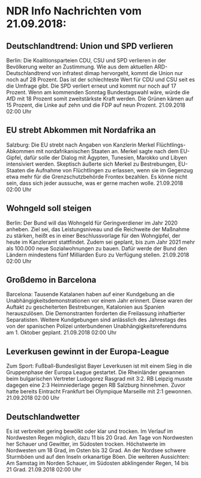 # NDR Info Nachrichten vom 21.09.2018:


## Deutschlandtrend: Union und SPD verlieren
Berlin: Die Koalitionsparteien CDU, CSU und SPD verlieren in der Bevölkerung weiter an Zustimmung. Wie aus dem aktuellen ARD-Deutschlandtrend von infratest dimap hervorgeht, kommt die Union nur noch auf 28 Prozent. Das ist der schlechteste Wert für CDU und CSU seit es die Umfrage gibt. Die SPD verliert erneut und kommt nur noch auf 17 Prozent. Wenn am kommenden Sonntag Bundestagswahl wäre, würde die AfD mit 18 Prozent somit zweitstärkste Kraft werden. Die Grünen kämen auf 15 Prozent, die Linke auf zehn und die FDP auf neun Prozent. 21.09.2018 02:00 Uhr 

## EU strebt Abkommen mit Nordafrika an
Salzburg: Die EU strebt nach Angaben von Kanzlerin Merkel Flüchtlings-Abkommen mit nordafrikanischen Staaten an. Merkel sagte nach dem EU-Gipfel, dafür solle der Dialog mit Ägypten, Tunesien, Marokko und Libyen intensiviert werden. Skeptisch äußerte sich Merkel zu Bestrebungen, EU-Staaten die Aufnahme von Flüchtlingen zu erlassen, wenn sie im Gegenzug etwa mehr für die Grenzschutzbehörde Frontex bezahlen. Es könne nicht sein, dass sich jeder aussuche, was er gerne machen wolle. 21.09.2018 02:00 Uhr 

## Wohngeld soll steigen
Berlin: Der Bund will das Wohngeld für Geringverdiener im Jahr 2020 anheben. Ziel sei, das Leistungsniveau und die Reichweite der Maßnahme zu stärken, heißt es in einer Beschlussvorlage für den Wohngipfel, der heute im Kanzleramt stattfindet. Zudem sei geplant, bis zum Jahr 2021 mehr als 100.000 neue Sozialwohnungen zu bauen. Dafür werde der Bund den Ländern mindestens fünf Milliarden Euro zu Verfügung stellen. 21.09.2018 02:00 Uhr 

## Großdemo in Barcelona
Barcelona:		Tausende Katalanen haben auf einer Kundgebung an die Unabhängigkeitsdemonstrationen vor einem Jahr erinnert. Diese waren der Auftakt zu gescheiterten Bestrebungen, Katalonien aus Spanien herauszulösen. Die Demonstranten forderten die Freilassung inhaftierter Separatisten. Weitere Kundgebungen sind anlässlich des Jahrestags des von der spanischen Polizei unterbundenen Unabhängigkeitsreferendums am 1. Oktober geplant. 21.09.2018 02:00 Uhr 

## Leverkusen gewinnt in der Europa-League
Zum Sport: Fußball-Bundesligist Bayer Leverkusen ist mit einem Sieg in die Gruppenphase der Europa League gestartet. Die Rheinländer gewannen beim bulgarischen Vertreter Ludogorez Rasgrad mit 3:2. RB Leipzig musste dagegen eine 2:3 Heimniederlage gegen RB Salzburg hinnehmen. Zuvor hatte bereits Eintracht Frankfurt bei Olympique Marseille mit 2:1 gewonnen. 21.09.2018 02:00 Uhr 

## Deutschlandwetter
Es ist verbreitet gering bewölkt oder klar und trocken. Im Verlauf im Nordwesten Regen möglich, dazu 11 bis 20 Grad. Am Tage von Nordwesten her Schauer und Gewitter, im Südosten trocken. Höchstwerte im Nordwesten um 18 Grad, im Osten bis 32 Grad. An der Nordsee schwere Sturmböen und auf den Inseln orkanartige Böen. Die weiteren Aussichten: Am Samstag im Norden Schauer, im Südosten abklingender Regen, 14 bis 21 Grad. 21.09.2018 02:00 Uhr 
